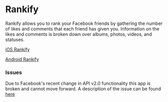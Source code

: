 # Rankify #

Rankify allows you to rank your Facebook friends by gathering the number of likes and comments that each friend has given you. Information on the likes and comments is broken down over albums, photos, videos, and statuses.

[iOS Rankify](https://itunes.apple.com/app/rankify/id824667263?mt=8)

[Android Rankify](https://play.google.com/store/apps/details?id=com.ewit.rankify1&hl=en)

### Issues ###

Due to Facebook's recent change in API v2.0 functionality this app is broken and cannot move forward. A description of the issue can be found [here](http://stackoverflow.com/questions/23417356/facebook-graph-api-v2-0-me-friends-returns-empty-or-only-friends-who-also-u)

